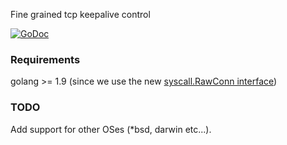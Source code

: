 Fine grained tcp keepalive control

[![GoDoc](https://godoc.org/github.com/sorintlab/tcpkeepalive?status.svg)](http://godoc.org/github.com/sorintlab/tcpkeepalive)

### Requirements

golang >= 1.9 (since we use the new [syscall.RawConn interface](https://golang.org/pkg/syscall/#RawConn))


### TODO

Add support for other OSes (*bsd, darwin etc...).



